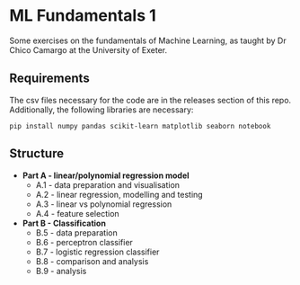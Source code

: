 # ML Fundamentals 1  
Some exercises on the fundamentals of Machine Learning, as taught by Dr Chico Camargo at the University of Exeter.  

## Requirements  
The csv files necessary for the code are in the releases section of this repo.  
Additionally, the following libraries are necessary:
```
pip install numpy pandas scikit-learn matplotlib seaborn notebook
```

## Structure
- **Part A - linear/polynomial regression model**
  - A.1 - data preparation and visualisation
  - A.2 - linear regression, modelling and testing
  - A.3 - linear vs polynomial regression
  - A.4 - feature selection
- **Part B - Classification**
  - B.5 - data preparation
  - B.6 - perceptron classifier
  - B.7 - logistic regression classifier
  - B.8 - comparison and analysis
  - B.9 - analysis

